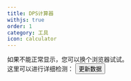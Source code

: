 ```yaml
---
title: DPS计算器
withjs: true
order: 1
category: 工具
icon: calculator
---
```

<span id="update_prompt">
如果不能正常显示，您可以换个浏览器试试。<br>这里可以进行详细检测：<http://ruanyf.github.io/es-checker/index.cn.html>
</span>
<button id="btn_update_data" type="button" class="btn btn-primary" onclick="AKDATA.reload();">更新数据</button>

